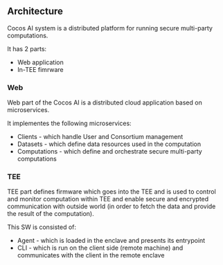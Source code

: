 ## Architecture
Cocos AI system is a distributed platform for running secure multi-party computations.

It has 2 parts:

- Web application
- In-TEE fimrware

### Web
Web part of the Cocos AI is a distributed cloud application based on microservices.

It implementes the following microservices:

- Clients - which handle User and Consortium management
- Datasets - which define data resources used in the computation
- Computations - which define and orchestrate secure multi-party computations

### TEE
TEE part defines firmware which goes into the TEE and is used to control and monitor computation within TEE and enable secure and encrypted communication with outside world (in order to fetch the data and provide the result of the computation).

This SW is consisted of:

- Agent - which is loaded in the enclave and presents its entrypoint
- CLI - which is run on the client side (remote machine) and communicates with the client in the remote enclave